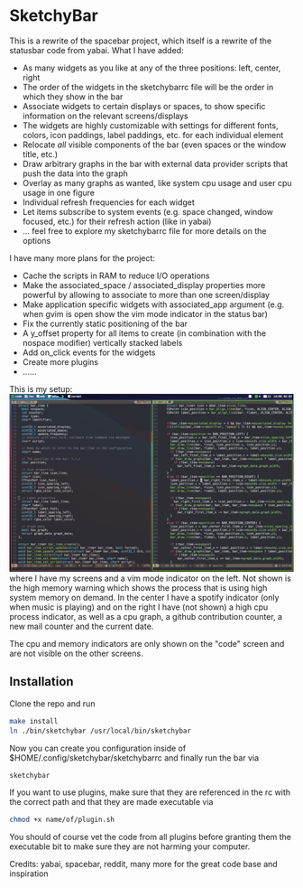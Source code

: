 # SketchyBar
This is a rewrite of the spacebar project, which itself is a rewrite of the statusbar code from yabai.
What I have added:
* As many widgets as you like at any of the three positions: left, center, right
* The order of the widgets in the sketchybarrc file will be the order in which they show in the bar
* Associate widgets to certain displays or spaces, to show specific information on the relevant screens/displays
* The widgets are highly customizable with settings for different fonts, colors, icon paddings, label paddings, etc. for each individual element
* Relocate *all* visible components of the bar (even spaces or the window title, etc.)
* Draw arbitrary graphs in the bar with external data provider scripts that push the data into the graph
* Overlay as many graphs as wanted, like system cpu usage and user cpu usage in one figure
* Individual refresh frequencies for each widget
* Let items subscribe to system events (e.g. space changed, window focused, etc.) for their refresh action (like in yabai)
* ... feel free to explore my sketchybarrc file for more details on the options

I have many more plans for the project:
* Cache the scripts in RAM to reduce I/O operations
* Make the associated_space / associated_display properties more powerful by allowing to associate to more than one screen/display
* Make application specific widgets with associated_app argument (e.g. when gvim is open show the vim mode indicator in the status bar)
* Fix the currently static positioning of the bar
* A y_offset property for all items to create (in combination with the nospace modifier) vertically stacked labels
* Add on_click events for the widgets
* Create more plugins
* ......

This is my setup:
![](images/mySetup.png)
where I have my screens and a vim mode indicator on the left. Not shown is the high memory warning which shows the process that is using high system memory on demand.
In the center I have a spotify indicator (only when music is playing) and on the right I have (not shown) a high cpu process indicator, as well as a cpu graph, a github contribution counter, a new mail counter and the current date.

The cpu and memory indicators are only shown on the "code" screen and are not visible on the other screens.

## Installation
Clone the repo and run 
```bash
make install
ln ./bin/sketchybar /usr/local/bin/sketchybar
```
Now you can create you configuration inside of $HOME/.config/sketchybar/sketchybarrc
and finally run the bar via
```bash
sketchybar
```
If you want to use plugins, make sure that they are referenced in the rc with the correct path and that they are made executable via
```bash
chmod +x name/of/plugin.sh
```
You should of course vet the code from all plugins before granting them the executable bit to make sure they are not harming your computer.


Credits:
yabai,
spacebar,
reddit,
many more for the great code base and inspiration
